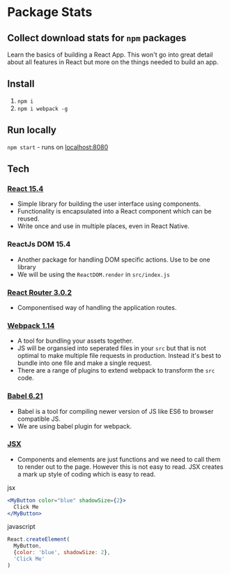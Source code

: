 # Package Stats

## Collect download stats for `npm` packages

Learn the basics of building a React App. This won't go into great detail about all features in React but more on the things needed to build an app.

## Install

1. `npm i`
1. `npm i webpack -g`

## Run locally

`npm start` - runs on [localhost:8080](http://localhost:8080/)

## Tech

### [React 15.4](https://facebook.github.io/react/)

- Simple library for building the user interface using components. 
- Functionality is encapsulated into a React component which can be reused.
- Write once and use in multiple places, even in React Native.

### ReactJs DOM 15.4

- Another package for handling DOM specific actions. Use to be one library
- We will be using the `ReactDOM.render` in `src/index.js`

### [React Router 3.0.2](https://github.com/ReactTraining/react-router)

- Componentised way of handling the application routes.

### [Webpack 1.14](https://webpack.js.org/)

- A tool for bundling your assets together.
- JS will be organsied into seperated files in your `src` but that is not optimal to make multiple file requests in production. Instead it's best to bundle into one file and make a single request.
- There are a range of plugins to extend webpack to transform the `src` code.

### [Babel 6.21](https://babeljs.io/)

- Babel is a tool for compiling newer version of JS like ES6 to browser compatible JS.
- We are using babel plugin for webpack.

### [JSX](https://facebook.github.io/react/docs/jsx-in-depth.html)

- Components and elements are just functions and we need to call them to render out to the page. However this is not easy to read. JSX creates a mark up style of coding which is easy to read.

jsx

```jsx
<MyButton color="blue" shadowSize={2}>
  Click Me
</MyButton>
```

javascript
```javascript 
React.createElement(
  MyButton,
  {color: 'blue', shadowSize: 2},
  'Click Me'
)
```